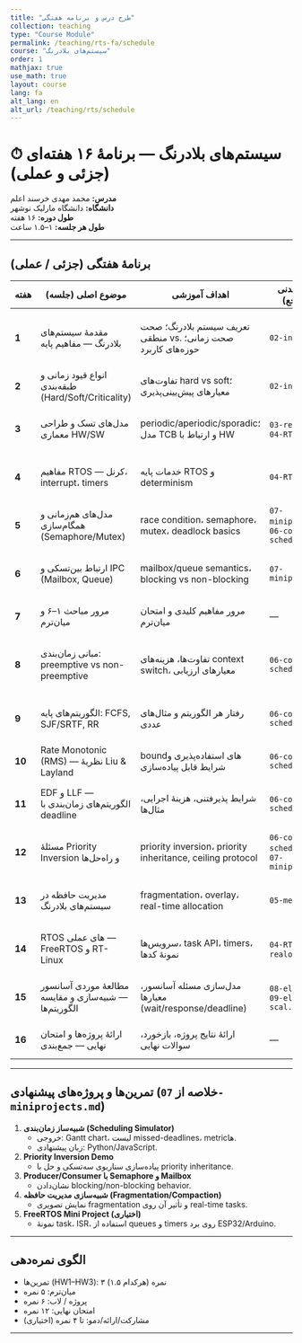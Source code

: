 ```yaml
---
title: "طرح درس و برنامه هفتگی"
collection: teaching
type: "Course Module"
permalink: /teaching/rts-fa/schedule
course: "سیستم‌های بلادرنگ"
order: 1
mathjax: true
use_math: true
layout: course
lang: fa
alt_lang: en
alt_url: /teaching/rts/schedule
---
```


# ⏱ سیستم‌های بلادرنگ — برنامهٔ ۱۶ هفته‌ای (جزئی و عملی)

**مدرس:** محمد مهدی خرسند اعلم  
**دانشگاه:** دانشگاه مارلیک نوشهر  
**طول دوره:** ۱۶ هفته  
**طول هر جلسه:** ۱–۱.۵ ساعت


---

## برنامهٔ هفتگی (جزئی / عملی)

| هفته | موضوع اصلی (جلسه) | اهداف آموزشی | تمرین/خواندنی (فایل مرجع) | فعالیت کلاسی / آزمایشگاه | تکلیف کوتاه (تحویلی) |
|------|--------------------|---------------|-----------------------------|---------------------------|------------------------|
| **1** | مقدمهٔ سیستم‌های بلادرنگ — مفاهیم پایه | تعریف سیستم بلادرنگ؛ صحت منطقی vs. صحت زمانی؛ حوزه‌های کاربرد | `02-intro.md` | بحث موردی: مثال‌های واقعی (کنترل ربات، سیستم‌های پزشکی) | نوشتن یک پاراگراف: مثال از سیستم بلادرنگ و قیودش |
| **2** | انواع قیود زمانی و طبقه‌بندی (Hard/Soft/Criticality) | تفاوت‌های hard vs soft؛ معیارهای پیش‌بینی‌پذیری | `02-intro.md` | گروه‌بندی: شناسایی قیود در ۳ مثال داده‌شده | تحویل: ۳ مثال با توضیح نوع قیود |
| **3** | مدل‌های تسک و طراحی معماری HW/SW | periodic/aperiodic/sporadic؛ مدل TCB و ارتباط با HW | `03-realos.md`, `04-RTOS.md` | طراحی سادهٔ معماری برای یک سیستم کنترلی | تکلیف: رسم معماری HW/SW و لیست تسک‌ها |
| **4** | مفاهیم RTOS — کرنل، interrupt، timers | خدمات پایه RTOS و determinism | `04-RTOS.md` | اجرای سناریو: بررسی رفتار interrupt در مثال ساده (شبیه‌سازی) | تمرین عملی: توضیح نحوهٔ مدیریت interrupt |
| **5** | مدل‌های هم‌زمانی و همگام‌سازی (Semaphore/Mutex) | race condition، semaphore، mutex، deadlock basics | `07-miniprojects.md`, `06-core-schedulers.md` | آزمایشگاه: پیاده‌سازی مثال producer/consumer (شبیه‌ساز) | تحویل کد/لاگ شبیه‌سازی و گزارش کوتاه |
| **6** | ارتباط بین‌تسکی و IPC (Mailbox, Queue) | mailbox/queue semantics، blocking vs non-blocking | `07-miniprojects.md` | تمرین گروهی: طراحی mailbox برای مجموعهٔ تسک‌ها | تمرین: شبیه‌سازی رفتار mailbox و گزارش خروجی |
| **7** | مرور مباحث ۱–۶ و میان‌ترم | مرور مفاهیم کلیدی و امتحان میان‌ترم | — | جلسهٔ مرور (سمینار کوتاه توسط دانشجوها) | میان‌ترم (کلاس) — نظری و سوالات تحلیلی |
| **8** | مبانی زمان‌بندی: preemptive vs non-preemptive | تفاوت‌ها، هزینه‌های context switch، معیارهای ارزیابی | `06-core-schedulers.md` | دستی: رسم Gantt برای چند سناریو | تکلیف: شبیه‌سازی دستی Gantt و تحلیل waiting time |
| **9** | الگوریتم‌های پایه: FCFS, SJF/SRTF, RR | رفتار هر الگوریتم و مثال‌های عددی | `06-core-schedulers.md` | کارگاه: اجرای سناریوها و مقایسهٔ زمان‌ها | تمرین: گزارش مقایسهٔ الگوریتم‌ها (جداول) |
| **10** | Rate Monotonic (RMS) — نظریهٔ Liu & Layland | boundهای استفاده‌پذیری و شرایط قابل پیاده‌سازی | `06-core-schedulers.md` | تمرین محاسبهٔ utilization و feasibility | تکلیف: حل چند مثال RMS و ارسال محاسبات |
| **11** | EDF و LLF — الگوریتم‌های زمان‌بندی با deadline | شرایط پذیرفتنی، هزینهٔ اجرایی، مثال‌ها | `06-core-schedulers.md` | شبیه‌سازی: EDF و بررسی missed-deadlines | تکلیف: اجرای یک سناریوی EDF و تحلیل نتایج |
| **12** | مسئلهٔ Priority Inversion و راه‌حل‌ها | priority inversion، priority inheritance, ceiling protocol | `06-core-schedulers.md`, `07-miniprojects.md` | demo: ایجاد سناریوی priority inversion و رفع آن | تکلیف: پیاده‌سازی نمونهٔ priority inheritance |
| **13** | مدیریت حافظه در سیستم‌های بلادرنگ | fragmentation، overlay، real-time allocation | `05-memory.md` | شبیه‌سازی سادهٔ fragmentation و compaction | تمرین: تحلیل تأثیر fragmentation بر deadlines |
| **14** | RTOS های عملی — FreeRTOS و RT-Linux | سرویس‌ها، task API، timers، نمونهٔ کدها | `04-RTOS.md`, `03-realos.md` | کارگاه: اجرای مثال FreeRTOS روی شبیه‌ساز یا ESP32 | تکلیف: گزارش اجرای FreeRTOS (snapshot/log) |
| **15** | مطالعهٔ موردی آسانسور — شبیه‌سازی و مقایسه الگوریتم‌ها | مدل‌سازی مسئله آسانسور، معیارها (wait/response/deadline) | `08-elevator.md`, `09-elevator-scal.md` | ارائهٔ پروژه: شبیه‌ساز آسانسور (دمو در کلاس) | تحویل: کد شبیه‌ساز و گزارش مقایسه الگوریتم‌ها |
| **16** | ارائهٔ پروژه‌ها و امتحان نهایی — جمع‌بندی | ارائهٔ نتایج پروژه، بازخورد، سوالات نهایی | — | ارائهٔ گروهی پروژه‌ها و آزمون فاینال | تحویل نهایی پروژه‌ها و ارزیابی |

---

## تمرین‌ها و پروژه‌های پیشنهادی (خلاصه از `07-miniprojects.md`)
1. **شبیه‌ساز زمان‌بندی (Scheduling Simulator)**  
   - خروجی: Gantt chart، لیست missed-deadlines، metricها.  
   - زبان پیشنهادی: Python/JavaScript.  
2. **Priority Inversion Demo**  
   - پیاده‌سازی سناریوی سه‌تسکی و حل با priority inheritance.  
3. **Producer/Consumer با Semaphore و Mailbox**  
   - نشان‌دادن blocking/non-blocking behavior.  
4. **شبیه‌سازی مدیریت حافظه (Fragmentation/Compaction)**  
   - نمایش تصویری fragmentation و تأثیر آن روی real-time tasks.  
5. **FreeRTOS Mini Project (اختیاری)**  
   - نمونهٔ task، ISR، استفاده از queues و timers روی برد ESP32/Arduino.

---

## الگوی نمره‌دهی 
- تمرین‌ها (HW1–HW3): ۳ نمره (هرکدام ۱.۵)  
- میان‌ترم: ۵ نمره  
- پروژه / لاب: ۶ نمره  
- امتحان نهایی: ۱۲ نمره  
- مشارکت/ارائه/دمو: تا ۴ نمره (اختیاری)

---

